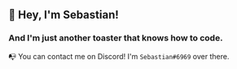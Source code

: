 ## 👋 Hey, I'm Sebastian! 
### And I'm just another toaster that knows how to code.

📭 You can contact me on Discord! I'm `Sebastian#6969` over there.


